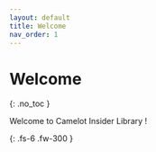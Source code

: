 ```yaml
---
layout: default
title: Welcome
nav_order: 1
---
```


# Welcome 
{: .no_toc }

Welcome to Camelot Insider Library !

{: .fs-6 .fw-300 }

